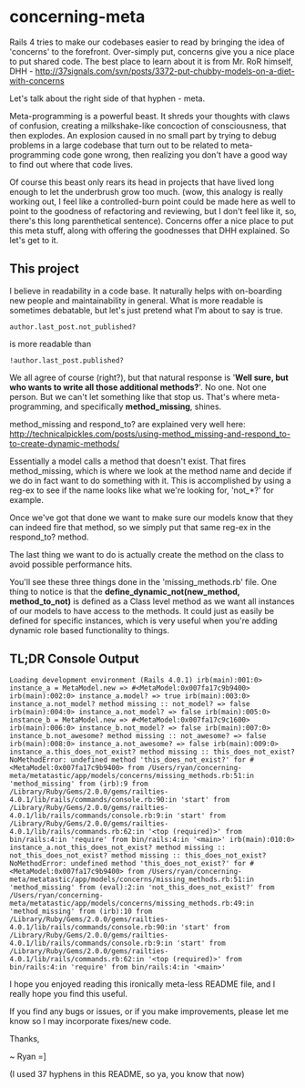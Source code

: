 concerning-meta
===============

Rails 4 tries to make our codebases easier to read by bringing the idea of 'concerns' to the forefront.  Over-simply put, concerns give you a nice place to put shared code.  The best place to learn about it is from Mr. RoR himself, DHH - http://37signals.com/svn/posts/3372-put-chubby-models-on-a-diet-with-concerns

Let's talk about the right side of that hyphen - meta.

Meta-programming is a powerful beast.  It shreds your thoughts with claws of confusion, creating a milkshake-like concoction of consciousness, that then explodes.  An explosion caused in no small part by trying to debug problems in a large codebase that turn out to be related to meta-programming code gone wrong, then realizing you don't have a good way to find out where that code lives.

Of course this beast only rears its head in projects that have lived long enough to let the underbrush grow too much. (wow, this analogy is really working out, I feel like a controlled-burn point could be made here as well to point to the goodness of refactoring and reviewing, but I don't feel like it, so, there's this long parenthetical sentence).  Concerns offer a nice place to put this meta stuff, along with offering the goodnesses that DHH explained.  So let's get to it.

This project
------------

I believe in readability in a code base.  It naturally helps with on-boarding new people and maintainability in general.  What is more readable is sometimes debatable, but let's just pretend what I'm about to say is true.

`author.last_post.not_published?`

is more readable than

`!author.last_post.published?`

We all agree of course (right?), but that natural response is '**Well sure, but who wants to write all those additional methods?**'.  No one.  Not one person.  But we can't let something like that stop us.  That's where meta-programming, and specifically **method_missing**, shines.

method_missing and respond_to? are explained very well here: http://technicalpickles.com/posts/using-method_missing-and-respond_to-to-create-dynamic-methods/

Essentially a model calls a method that doesn't exist.  That fires method_missing, which is where we look at the method name and decide if we do in fact want to do something with it.  This is accomplished by using a reg-ex to see if the name looks like what we're looking for, 'not_*?' for example.

Once we've got that done we want to make sure our models know that they can indeed fire that method, so we simply put that same reg-ex in the respond_to? method.

The last thing we want to do is actually create the method on the class to avoid possible performance hits.

You'll see these three things done in the 'missing_methods.rb' file.  One thing to notice is that the **define_dynamic_not(new_method, method_to_not)** is defined as a Class level method as we want all instances of our models to have access to the methods.  It could just as easily be defined for specific instances, which is very useful when you're adding dynamic role based functionality to things.

TL;DR Console Output
--------------------

`Loading development environment (Rails 4.0.1)
irb(main):001:0> instance_a = MetaModel.new
=> #<MetaModel:0x007fa17c9b9400>
irb(main):002:0> instance_a.model?
=> true
irb(main):003:0> instance_a.not_model?
method missing :: not_model?
=> false
irb(main):004:0> instance_a.not_model?
=> false
irb(main):005:0> instance_b = MetaModel.new
=> #<MetaModel:0x007fa17c9c1600>
irb(main):006:0> instance_b.not_model?
=> false
irb(main):007:0> instance_b.not_awesome?
method missing :: not_awesome?
=> false
irb(main):008:0> instance_a.not_awesome?
=> false
irb(main):009:0> instance_a.this_does_not_exist?
method missing :: this_does_not_exist?
NoMethodError: undefined method 'this_does_not_exist?' for #<MetaModel:0x007fa17c9b9400>
	from /Users/ryan/concerning-meta/metatastic/app/models/concerns/missing_methods.rb:51:in 'method_missing'
	from (irb):9
	from /Library/Ruby/Gems/2.0.0/gems/railties-4.0.1/lib/rails/commands/console.rb:90:in 'start'
	from /Library/Ruby/Gems/2.0.0/gems/railties-4.0.1/lib/rails/commands/console.rb:9:in 'start'
	from /Library/Ruby/Gems/2.0.0/gems/railties-4.0.1/lib/rails/commands.rb:62:in '<top (required)>'
	from bin/rails:4:in 'require'
	from bin/rails:4:in '<main>'
irb(main):010:0> instance_a.not_this_does_not_exist?
method missing :: not_this_does_not_exist?
method missing :: this_does_not_exist?
NoMethodError: undefined method 'this_does_not_exist?' for #<MetaModel:0x007fa17c9b9400>
	from /Users/ryan/concerning-meta/metatastic/app/models/concerns/missing_methods.rb:51:in 'method_missing'
	from (eval):2:in 'not_this_does_not_exist?'
	from /Users/ryan/concerning-meta/metatastic/app/models/concerns/missing_methods.rb:49:in 'method_missing'
	from (irb):10
	from /Library/Ruby/Gems/2.0.0/gems/railties-4.0.1/lib/rails/commands/console.rb:90:in 'start'
	from /Library/Ruby/Gems/2.0.0/gems/railties-4.0.1/lib/rails/commands/console.rb:9:in 'start'
	from /Library/Ruby/Gems/2.0.0/gems/railties-4.0.1/lib/rails/commands.rb:62:in '<top (required)>'
	from bin/rails:4:in 'require'
	from bin/rails:4:in '<main>'`

I hope you enjoyed reading this ironically meta-less README file, and I really hope you find this useful.

If you find any bugs or issues, or if you make improvements, please let me know so I may incorporate fixes/new code.

Thanks,

~ Ryan =]

(I used 37 hyphens in this README, so ya, you know that now)
